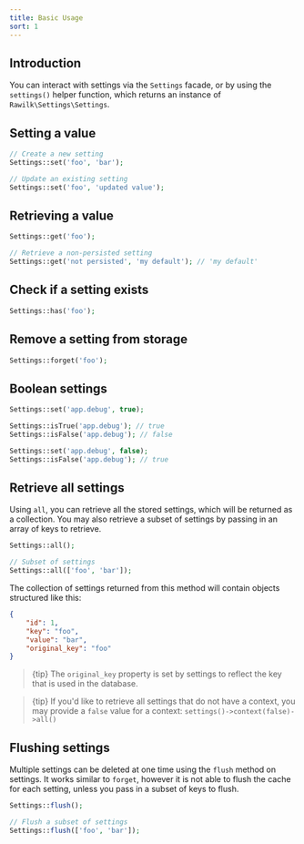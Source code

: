 ```yaml
---
title: Basic Usage
sort: 1
---
```


## Introduction

You can interact with settings via the `Settings` facade, or by using the `settings()` helper function, which returns an instance of `Rawilk\Settings\Settings`.

## Setting a value

```php
// Create a new setting
Settings::set('foo', 'bar');

// Update an existing setting
Settings::set('foo', 'updated value');
```

## Retrieving a value

```php
Settings::get('foo');

// Retrieve a non-persisted setting
Settings::get('not persisted', 'my default'); // 'my default'
```

## Check if a setting exists

```php
Settings::has('foo');
```

## Remove a setting from storage

```php
Settings::forget('foo');
```

## Boolean settings

```php
Settings::set('app.debug', true);

Settings::isTrue('app.debug'); // true
Settings::isFalse('app.debug'); // false

Settings::set('app.debug', false);
Settings::isFalse('app.debug'); // true
```

## Retrieve all settings

Using `all`, you can retrieve all the stored settings, which will be returned as a collection. You may also retrieve a subset of settings
by passing in an array of keys to retrieve.

```php
Settings::all();

// Subset of settings
Settings::all(['foo', 'bar']);
```

The collection of settings returned from this method will contain objects structured like this:

```json
{
    "id": 1,
    "key": "foo",
    "value": "bar",
    "original_key": "foo"
}
```

> {tip} The `original_key` property is set by settings to reflect the key that is used in the database.

> {tip} If you'd like to retrieve all settings that do not have a context, you may provide a `false` value for a context: `settings()->context(false)->all()` 

## Flushing settings

Multiple settings can be deleted at one time using the `flush` method on settings. It works similar to `forget`, however
it is not able to flush the cache for each setting, unless you pass in a subset of keys to flush.

```php
Settings::flush();

// Flush a subset of settings
Settings::flush(['foo', 'bar']);
```
